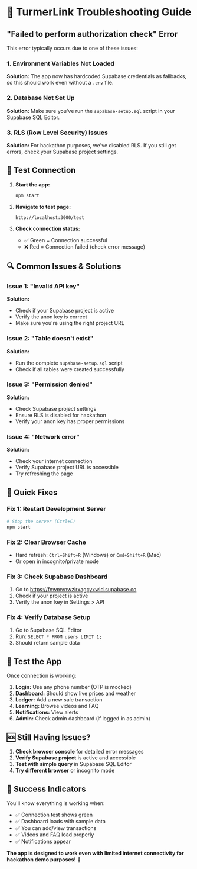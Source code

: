 # 🔧 TurmerLink Troubleshooting Guide

## "Failed to perform authorization check" Error

This error typically occurs due to one of these issues:

### 1. **Environment Variables Not Loaded**
**Solution:** The app now has hardcoded Supabase credentials as fallbacks, so this should work even without a `.env` file.

### 2. **Database Not Set Up**
**Solution:** Make sure you've run the `supabase-setup.sql` script in your Supabase SQL Editor.

### 3. **RLS (Row Level Security) Issues**
**Solution:** For hackathon purposes, we've disabled RLS. If you still get errors, check your Supabase project settings.

## 🧪 **Test Connection**

1. **Start the app:**
   ```bash
   npm start
   ```

2. **Navigate to test page:**
   ```
   http://localhost:3000/test
   ```

3. **Check connection status:**
   - ✅ Green = Connection successful
   - ❌ Red = Connection failed (check error message)

## 🔍 **Common Issues & Solutions**

### Issue 1: "Invalid API key"
**Solution:** 
- Check if your Supabase project is active
- Verify the anon key is correct
- Make sure you're using the right project URL

### Issue 2: "Table doesn't exist"
**Solution:**
- Run the complete `supabase-setup.sql` script
- Check if all tables were created successfully

### Issue 3: "Permission denied"
**Solution:**
- Check Supabase project settings
- Ensure RLS is disabled for hackathon
- Verify your anon key has proper permissions

### Issue 4: "Network error"
**Solution:**
- Check your internet connection
- Verify Supabase project URL is accessible
- Try refreshing the page

## 🚀 **Quick Fixes**

### Fix 1: Restart Development Server
```bash
# Stop the server (Ctrl+C)
npm start
```

### Fix 2: Clear Browser Cache
- Hard refresh: `Ctrl+Shift+R` (Windows) or `Cmd+Shift+R` (Mac)
- Or open in incognito/private mode

### Fix 3: Check Supabase Dashboard
1. Go to https://fnwmvnwzirxagcyxwid.supabase.co
2. Check if your project is active
3. Verify the anon key in Settings > API

### Fix 4: Verify Database Setup
1. Go to Supabase SQL Editor
2. Run: `SELECT * FROM users LIMIT 1;`
3. Should return sample data

## 📱 **Test the App**

Once connection is working:

1. **Login:** Use any phone number (OTP is mocked)
2. **Dashboard:** Should show live prices and weather
3. **Ledger:** Add a new sale transaction
4. **Learning:** Browse videos and FAQ
5. **Notifications:** View alerts
6. **Admin:** Check admin dashboard (if logged in as admin)

## 🆘 **Still Having Issues?**

1. **Check browser console** for detailed error messages
2. **Verify Supabase project** is active and accessible
3. **Test with simple query** in Supabase SQL Editor
4. **Try different browser** or incognito mode

## 🎯 **Success Indicators**

You'll know everything is working when:
- ✅ Connection test shows green
- ✅ Dashboard loads with sample data
- ✅ You can add/view transactions
- ✅ Videos and FAQ load properly
- ✅ Notifications appear

**The app is designed to work even with limited internet connectivity for hackathon demo purposes!** 🌱
